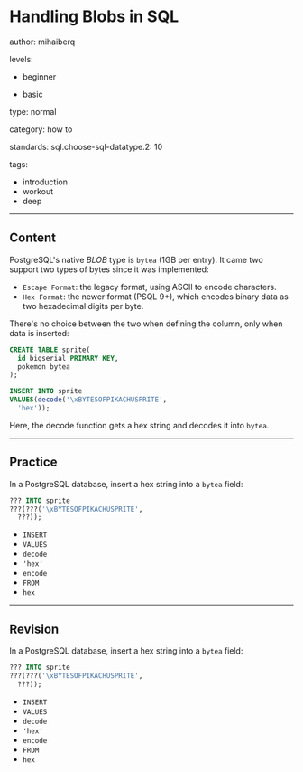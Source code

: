 # Handling Blobs in SQL
author: mihaiberq

levels:

  - beginner

  - basic

type: normal

category: how to

standards:
  sql.choose-sql-datatype.2: 10

tags:
  - introduction
  - workout
  - deep

---
## Content

PostgreSQL's native *BLOB* type is `bytea` (1GB per entry). It came two support two types of bytes since it was implemented:
- `Escape Format`: the legacy format, using ASCII to encode characters.
- `Hex Format`: the newer format (PSQL 9+), which encodes binary data as two hexadecimal digits per byte.

There's no choice between the two when defining the column, only when data is inserted:
```SQL
CREATE TABLE sprite(
  id bigserial PRIMARY KEY,
  pokemon bytea
);

INSERT INTO sprite
VALUES(decode('\xBYTESOFPIKACHUSPRITE',
  'hex'));
```
Here, the decode function gets a hex string and decodes it into `bytea`.

---
## Practice

In a PostgreSQL database, insert a hex string into a `bytea` field:
```SQL
??? INTO sprite
???(???('\xBYTESOFPIKACHUSPRITE',
  ???));
```
* `INSERT`
* `VALUES`
* `decode`
* `'hex'`
* `encode`
* `FROM`
* `hex`

---
## Revision

In a PostgreSQL database, insert a hex string into a `bytea` field:
```SQL
??? INTO sprite
???(???('\xBYTESOFPIKACHUSPRITE',
  ???));
```
* `INSERT`
* `VALUES`
* `decode`
* `'hex'`
* `encode`
* `FROM`
* `hex`
